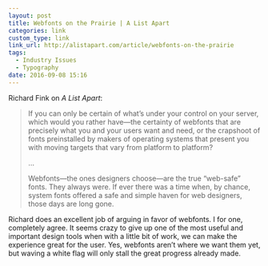 ```yaml
---
layout: post
title: Webfonts on the Prairie | A List Apart
categories: link
custom_type: link
link_url: http://alistapart.com/article/webfonts-on-the-prairie
tags:
  - Industry Issues
  - Typography
date: 2016-09-08 15:16
---
```

Richard Fink on *A List Apart*:

> If you can only be certain of what’s under your control on your server, which would you rather have—the certainty of webfonts that are precisely what you and your users want and need, or the crapshoot of fonts preinstalled by makers of operating systems that present you with moving targets that vary from platform to platform?
>
>…
>
> Webfonts—the ones designers choose—are the true “web-safe” fonts. They always were. If ever there was a time when, by chance, system fonts offered a safe and simple haven for web designers, those days are long gone.

Richard does an excellent job of arguing in favor of webfonts. I for one, completely agree. It seems crazy to give up one of the most useful and important design tools when with a little bit of work, we can make the experience great for the user. Yes, webfonts aren’t where we want them yet, but waving a white flag will only stall the great progress already made.